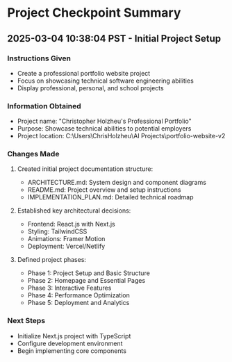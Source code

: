 # Project Checkpoint Summary

## 2025-03-04 10:38:04 PST - Initial Project Setup
### Instructions Given
- Create a professional portfolio website project
- Focus on showcasing technical software engineering abilities
- Display professional, personal, and school projects

### Information Obtained
- Project name: "Christopher Holzheu's Professional Portfolio"
- Purpose: Showcase technical abilities to potential employers
- Project location: C:\Users\ChrisHolzheu\AI Projects\portfolio-website-v2

### Changes Made
1. Created initial project documentation structure:
   - ARCHITECTURE.md: System design and component diagrams
   - README.md: Project overview and setup instructions
   - IMPLEMENTATION_PLAN.md: Detailed technical roadmap
   
2. Established key architectural decisions:
   - Frontend: React.js with Next.js
   - Styling: TailwindCSS
   - Animations: Framer Motion
   - Deployment: Vercel/Netlify

3. Defined project phases:
   - Phase 1: Project Setup and Basic Structure
   - Phase 2: Homepage and Essential Pages
   - Phase 3: Interactive Features
   - Phase 4: Performance Optimization
   - Phase 5: Deployment and Analytics

### Next Steps
- Initialize Next.js project with TypeScript
- Configure development environment
- Begin implementing core components